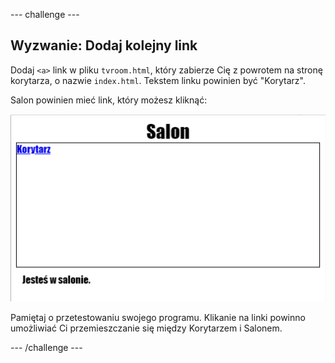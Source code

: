 --- challenge ---

## Wyzwanie: Dodaj kolejny link

Dodaj `<a>` link w pliku `tvroom.html`, który zabierze Cię z powrotem na stronę korytarza, o nazwie `index.html`. Tekstem linku powinien być "Korytarz".

Salon powinien mieć link, który możesz kliknąć:

![zrzut ekranu](images/rooms-hall-link.png)

Pamiętaj o przetestowaniu swojego programu. Klikanie na linki powinno umożliwiać Ci przemieszczanie się między Korytarzem i Salonem.

--- /challenge ---
